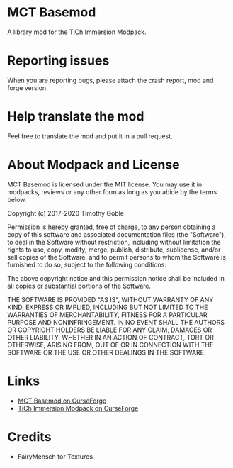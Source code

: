 # MCT Basemod
A library mod for the TiCh Immersion Modpack.<br/>

# Reporting issues
When you are reporting bugs, please attach the crash report, mod and forge version.<br/>

# Help translate the mod
Feel free to translate the mod and put it in a pull request.<br/>

# About Modpack and License
MCT Basemod is licensed under the MIT license. You may use it in modpacks, reviews or any other form as long as you abide by the terms below.<br/>

Copyright (c) 2017-2020 Timothy Goble<br/>

Permission is hereby granted, free of charge, to any person obtaining a copy of this software and associated documentation files (the "Software"), to deal in the Software without restriction, including without limitation the rights to use, copy, modify, merge, publish, distribute, sublicense, and/or sell copies of the Software, and to permit persons to whom the Software is furnished to do so, subject to the following conditions:<br/>

The above copyright notice and this permission notice shall be included in all copies or substantial portions of the Software.<br/>

THE SOFTWARE IS PROVIDED "AS IS", WITHOUT WARRANTY OF ANY KIND, EXPRESS OR IMPLIED, INCLUDING BUT NOT LIMITED TO THE WARRANTIES OF MERCHANTABILITY, FITNESS FOR A PARTICULAR PURPOSE AND NONINFRINGEMENT. IN NO EVENT SHALL THE AUTHORS OR COPYRIGHT HOLDERS BE LIABLE FOR ANY CLAIM, DAMAGES OR OTHER LIABILITY, WHETHER IN AN ACTION OF CONTRACT, TORT OR OTHERWISE, ARISING FROM, OUT OF OR IN CONNECTION WITH THE SOFTWARE OR THE USE OR OTHER DEALINGS IN THE SOFTWARE.<br/>

# Links
- [MCT Basemod on CurseForge](https://www.curseforge.com/minecraft/mc-mods/mct-basemod)<br/>
- [TiCh Immersion Modpack on CurseForge](https://www.curseforge.com/minecraft/modpacks/mct-tich-immersion)<br/>

# Credits

* FairyMensch for Textures<br/>
